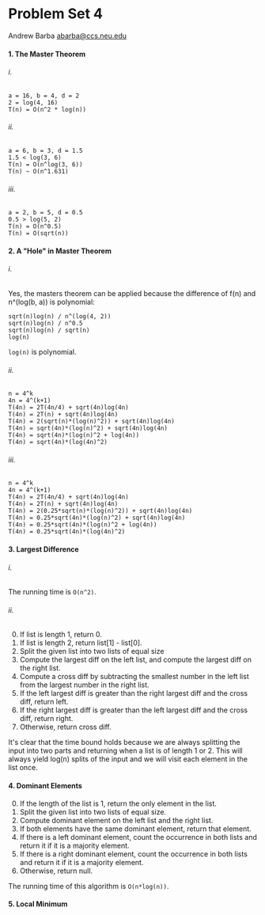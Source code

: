Problem Set 4
=============

Andrew Barba [abarba@ccs.neu.edu](abarba@ccs.neu.edu)

#### 1. The Master Theorem

###### i.

```
a = 16, b = 4, d = 2
2 = log(4, 16)
T(n) = O(n^2 * log(n))
```

###### ii.

```
a = 6, b = 3, d = 1.5
1.5 < log(3, 6)
T(n) = O(n^log(3, 6))
T(n) ~ O(n^1.631)
```

###### iii.

```
a = 2, b = 5, d = 0.5
0.5 > log(5, 2)
T(n) = O(n^0.5)
T(n) = O(sqrt(n))
```

#### 2. A "Hole" in Master Theorem

###### i.

Yes, the masters theorem can be applied because the difference of f(n) and n^(log(b, a)) is polynomial:

```
sqrt(n)log(n) / n^(log(4, 2))
sqrt(n)log(n) / n^0.5
sqrt(n)log(n) / sqrt(n)
log(n)
```

`log(n)` is polynomial.

###### ii.

```
n = 4^k
4n = 4^(k+1)
T(4n) = 2T(4n/4) + sqrt(4n)log(4n)
T(4n) = 2T(n) + sqrt(4n)log(4n)
T(4n) = 2(sqrt(n)*(log(n)^2)) + sqrt(4n)log(4n)
T(4n) = sqrt(4n)*(log(n)^2) + sqrt(4n)log(4n)
T(4n) = sqrt(4n)*(log(n)^2 + log(4n))
T(4n) = sqrt(4n)*(log(4n)^2)
```

###### iii.

```
n = 4^k
4n = 4^(k+1)
T(4n) = 2T(4n/4) + sqrt(4n)log(4n)
T(4n) = 2T(n) + sqrt(4n)log(4n)
T(4n) = 2(0.25*sqrt(n)*(log(n)^2)) + sqrt(4n)log(4n)
T(4n) = 0.25*sqrt(4n)*(log(n)^2) + sqrt(4n)log(4n)
T(4n) = 0.25*sqrt(4n)*(log(n)^2 + log(4n))
T(4n) = 0.25*sqrt(4n)*(log(4n)^2)
```

#### 3. Largest Difference

###### i.

The running time is `O(n^2)`.

###### ii.

0. If list is length 1, return 0.
1. If list is length 2, return list[1] - list[0].
2. Split the given list into two lists of equal size
3. Compute the largest diff on the left list, and compute the largest diff on the right list.
4. Compute a cross diff by subtracting the smallest number in the left list from the largest number in the right list.
5. If the left largest diff is greater than the right largest diff and the cross diff, return left.
6. If the right largest diff is greater than the left largest diff and the cross diff, return right.
7. Otherwise, return cross diff.

It's clear that the time bound holds because we are always splitting the input into two parts and returning when a list is of length 1 or 2. This will always yield log(n) splits of the input and we will visit each element in the list once.

#### 4. Dominant Elements

0. If the length of the list is 1, return the only element in the list.
1. Split the given list into two lists of equal size.
2. Compute dominant element on the left list and the right list.
3. If both elements have the same dominant element, return that element.
4. If there is a left dominant element, count the occurrence in both lists and return it if it is a majority element.
5. If there is a right dominant element, count the occurrence in both lists and return it if it is a majority element.
6. Otherwise, return null.

The running time of this algorithm is `O(n*log(n))`.

#### 5. Local Minimum
